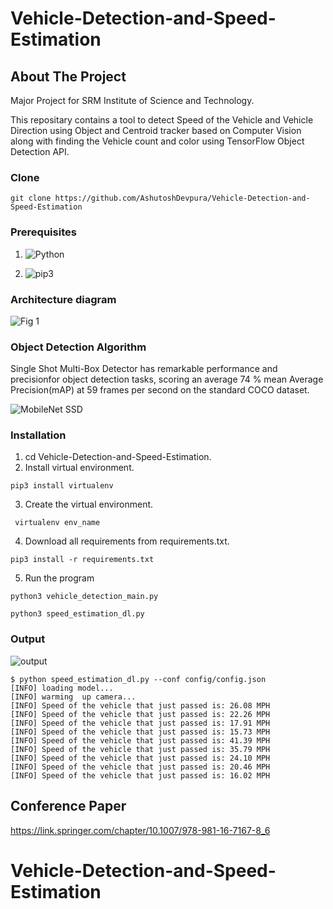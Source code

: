 # Vehicle-Detection-and-Speed-Estimation

## About The Project
Major Project for SRM Institute of Science and Technology.

This repositary contains a tool to detect Speed of the Vehicle and Vehicle Direction using Object and Centroid tracker based on Computer Vision along with finding the Vehicle count and color using TensorFlow Object Detection API.

### Clone 

```
git clone https://github.com/AshutoshDevpura/Vehicle-Detection-and-Speed-Estimation
```

### Prerequisites 
1. ![Python](https://img.shields.io/badge/python-v3.6+-blue.svg)

2. ![pip3](https://img.shields.io/badge/pip-v21.0+-blue.svg)

### Architecture diagram

![Fig 1](https://user-images.githubusercontent.com/46817661/132096238-2f2e71db-4d22-4411-9743-fad49910f95c.png)

### Object Detection Algorithm

Single Shot Multi-Box Detector has remarkable performance and precisionfor  object  detection  tasks,  scoring  an  average  74  %  mean  Average  Precision(mAP) at 59 frames per second on the standard COCO dataset.

![MobileNet SSD](https://user-images.githubusercontent.com/46817661/132956189-53a61b91-909f-45e5-9829-9f74d57b135b.png)





### Installation

1. cd Vehicle-Detection-and-Speed-Estimation.
2. Install virtual environment. 
  ``` 
  pip3 install virtualenv
  ```
3.  Create the virtual environment.
  ```
   virtualenv env_name
  ```
4. Download all requirements from requirements.txt.
  ```
  pip3 install -r requirements.txt
  ```
5. Run the program
  ```
  python3 vehicle_detection_main.py 
  ```
  ```
 python3 speed_estimation_dl.py
  ```
    
### Output 


![output](https://user-images.githubusercontent.com/46817661/127166371-406d9414-84c0-4dc7-af16-09d65c5133bf.png)

```
$ python speed_estimation_dl.py --conf config/config.json
[INFO] loading model...
[INFO] warming  up camera...
[INFO] Speed of the vehicle that just passed is: 26.08 MPH
[INFO] Speed of the vehicle that just passed is: 22.26 MPH
[INFO] Speed of the vehicle that just passed is: 17.91 MPH
[INFO] Speed of the vehicle that just passed is: 15.73 MPH
[INFO] Speed of the vehicle that just passed is: 41.39 MPH
[INFO] Speed of the vehicle that just passed is: 35.79 MPH
[INFO] Speed of the vehicle that just passed is: 24.10 MPH
[INFO] Speed of the vehicle that just passed is: 20.46 MPH
[INFO] Speed of the vehicle that just passed is: 16.02 MPH

```



## Conference Paper
https://link.springer.com/chapter/10.1007/978-981-16-7167-8_6
# Vehicle-Detection-and-Speed-Estimation
